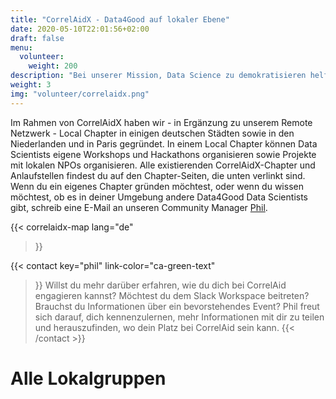 ```yaml
---
title: "CorrelAidX - Data4Good auf lokaler Ebene"
date: 2020-05-10T22:01:56+02:00
draft: false
menu:
  volunteer:
    weight: 200
description: "Bei unserer Mission, Data Science zu demokratisieren helfen unsere Lokalgruppen dabei, Data4Good in die Breite zu bringen. Bei unseren CorrelAid X Chaptern kannst du dich mit anderen datenbegeisterten Menschen vernetzen und echten Impact auf lokaler Ebene erzielen."
weight: 3
img: "volunteer/correlaidx.png"
---
```


Im Rahmen von CorrelAidX haben wir - in Ergänzung zu unserem Remote Netzwerk - Local Chapter in einigen deutschen Städten sowie in den Niederlanden und in Paris gegründet. In einem Local Chapter können Data Scientists eigene Workshops und Hackathons organisieren sowie Projekte mit lokalen NPOs organisieren. Alle existierenden CorrelAidX-Chapter und Anlaufstellen findest du auf den Chapter-Seiten, die unten verlinkt sind.
Wenn du ein eigenes Chapter gründen möchtest, oder wenn du wissen möchtest, ob es in deiner Umgebung andere Data4Good Data Scientists gibt, schreib eine E-Mail an unseren Community Manager [Phil](mailto:phil.b@correlaid.org). 



{{< correlaidx-map 
    lang="de"
>}}

{{< contact
    key="phil"
    link-color="ca-green-text"
>}}
Willst du mehr darüber erfahren, wie du dich bei CorrelAid engagieren kannst? Möchtest du dem Slack Workspace beitreten? Brauchst du Informationen über ein bevorstehendes Event? Phil freut sich darauf, dich kennenzulernen, mehr Informationen mit dir zu teilen und herauszufinden, wo dein Platz bei CorrelAid sein kann.
{{< /contact >}}

# Alle Lokalgruppen